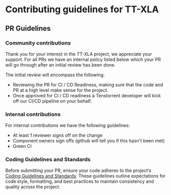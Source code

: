 # Contributing guidelines for TT-XLA

## PR Guidelines
### Community contributions
Thank you for your interest in the TT-XLA project, we appreciate your support.
For all PRs we have an internal policy listed below which your PR will go through after an initial review has been done.

The initial review will encompass the following:
* Reviewing the PR for CI / CD Readiness, making sure that the code and PR at a high level make sense for the project.
* Once approved for CI / CD readiness a Tenstorrent developer will kick off our CI/CD pipeline on your behalf.

### Internal contributions
For internal contributions we have the following guidelines:
* At least 1 reviewer signs off on the change
* Component owners sign offs (github will tell you if this hasn't been met)
* Green CI

### Coding Guidelines and Standards
Before submitting your PR, ensure your code adheres to the project’s [Coding Guidelines and Standards](https://github.com/tenstorrent/tt-mlir/blob/main/docs/src/coding-guidelines.md). These guidelines outline expectations for code style, formatting, and best practices to maintain consistency and quality across the project.
